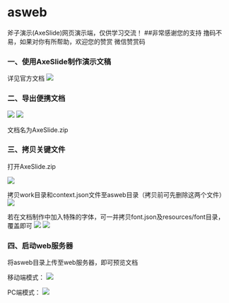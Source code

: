 # asweb
斧子演示(AxeSlide)网页演示端，仅供学习交流！
##非常感谢您的支持
撸码不易，如果对你有所帮助，欢迎您的赞赏
微信赞赏码

### 一、使用AxeSlide制作演示文稿
详见官方文档
![](https://raw.githubusercontent.com/wiki/inmyjs/asweb/images/wiki.png)

### 二、导出便携文档

![](https://raw.githubusercontent.com/wiki/inmyjs/asweb/images/wiki_1.png)
![](https://raw.githubusercontent.com/wiki/inmyjs/asweb/images/wiki_2.png)

文档名为AxeSlide.zip

### 三、拷贝关键文件

打开AxeSlide.zip

![](https://raw.githubusercontent.com/wiki/inmyjs/asweb/images/wiki_3.png)

拷贝work目录和context.json文件至asweb目录（拷贝前可先删除这两个文件）
![](https://raw.githubusercontent.com/wiki/inmyjs/asweb/images/wiki_4.png)

若在文档制作中加入特殊的字体，可一并拷贝font.json及resources/font目录，覆盖即可
![](https://raw.githubusercontent.com/wiki/inmyjs/asweb/images/wiki_5.png)
![](https://raw.githubusercontent.com/wiki/inmyjs/asweb/images/wiki_66.png)

### 四、启动web服务器

将asweb目录上传至web服务器，即可预览文档

移动端模式：
![](https://raw.githubusercontent.com/wiki/inmyjs/asweb/images/wiki_7.png)

PC端模式：
![](https://raw.githubusercontent.com/wiki/inmyjs/asweb/images/wiki_8.png)

